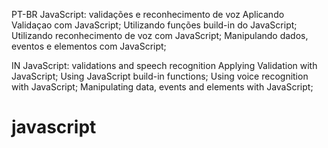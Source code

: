 PT-BR
JavaScript: validações e reconhecimento de voz
Aplicando Validaçao com JavaScript;
Utilizando funções build-in do JavaScript;
Utilizando reconhecimento de voz com JavaScript;
Manipulando dados, eventos e elementos com JavaScript;

IN
JavaScript: validations and speech recognition
Applying Validation with JavaScript;
Using JavaScript build-in functions;
Using voice recognition with JavaScript;
Manipulating data, events and elements with JavaScript;

# javascript
